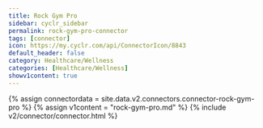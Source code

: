 ```yaml
---
title: Rock Gym Pro
sidebar: cyclr_sidebar
permalink: rock-gym-pro-connector
tags: [connector]
icon: https://my.cyclr.com/api/ConnectorIcon/8843
default_header: false
category: Healthcare/Wellness
categories: [Healthcare/Wellness]
showv1content: true
---
```

{% assign connectordata = site.data.v2.connectors.connector-rock-gym-pro %}
{% assign v1content = "rock-gym-pro.md" %}
{% include v2/connector/connector.html %}	